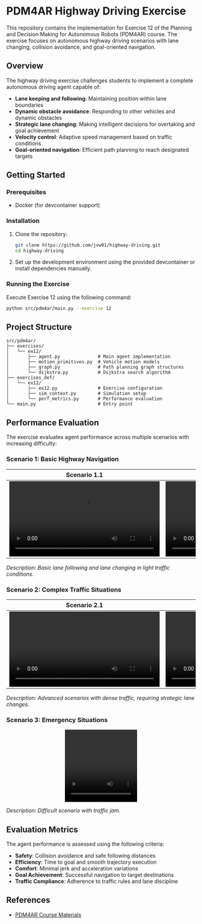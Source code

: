 # PDM4AR Highway Driving Exercise

This repository contains the implementation for Exercise 12 of the Planning and Decision Making for Autonomous Robots (PDM4AR) course. The exercise focuses on autonomous highway driving scenarios with lane changing, collision avoidance, and goal-oriented navigation.

## Overview

The highway driving exercise challenges students to implement a complete autonomous driving agent capable of:
- **Lane keeping and following**: Maintaining position within lane boundaries
- **Dynamic obstacle avoidance**: Responding to other vehicles and dynamic obstacles
- **Strategic lane changing**: Making intelligent decisions for overtaking and goal achievement
- **Velocity control**: Adaptive speed management based on traffic conditions
- **Goal-oriented navigation**: Efficient path planning to reach designated targets

## Getting Started

### Prerequisites

- Docker (for devcontainer support)

### Installation

1. Clone the repository:
   ```bash
   git clone https://github.com/jvw01/highway-driving.git
   cd highway-driving
   ```

2. Set up the development environment using the provided devcontainer or install dependencies manually.

### Running the Exercise

Execute Exercise 12 using the following command:

```bash
python src/pdm4ar/main.py --exercise 12
```

## Project Structure

```
src/pdm4ar/
├── exercises/
│   └── ex12/
│       ├── agent.py              # Main agent implementation
│       ├── motion_primitives.py  # Vehicle motion models
│       ├── graph.py              # Path planning graph structures
│       └── dijkstra.py           # Dijkstra search algorithm
├── exercises_def/
│   └── ex12/
│       ├── ex12.py               # Exercise configuration
│       ├── sim_context.py        # Simulation setup
│       └── perf_metrics.py       # Performance evaluation
└── main.py                       # Entry point
```

## Performance Evaluation

The exercise evaluates agent performance across multiple scenarios with increasing difficulty:

### Scenario 1: Basic Highway Navigation

| Scenario 1.1 | Scenario 1.2 |
|:----------:|:----------:|
| <video src="videos/Evaluation-Final24-1-scenario1-EpisodeVisualisation-figure1-Animation.mp4" controls width="400"></video> | <video src="videos/Evaluation-Final24-2-scenario1-EpisodeVisualisation-figure1-Animation.mp4" controls width="400"></video> |

*Description: Basic lane following and lane changing in light traffic conditions.*

### Scenario 2: Complex Traffic Situations

| Scenario 2.1 | Scenario 2.2 |
|:----------:|:----------:|
| <video src="videos/Evaluation-Final24-1-scenario2-EpisodeVisualisation-figure1-Animation.mp4" controls width="400"></video> | <video src="videos/Evaluation-Final24-2-scenario2-EpisodeVisualisation-figure1-Animation.mp4" controls width="400"></video> |

*Description: Advanced scenarios with dense traffic, requiring strategic lane changes.*

### Scenario 3: Emergency Situations

<div align="center">
<video width="192" height="192"
src="videos/Evaluation-Final24-3-scenario1-EpisodeVisualisation-figure1-Animation.mp4" controls width="400">
</video>
</div>

*Description: Difficult scenario with traffic jam.*

## Evaluation Metrics

The agent performance is assessed using the following criteria:

- **Safety**: Collision avoidance and safe following distances
- **Efficiency**: Time to goal and smooth trajectory execution  
- **Comfort**: Minimal jerk and acceleration variations
- **Goal Achievement**: Successful navigation to target destinations
- **Traffic Compliance**: Adherence to traffic rules and lane discipline

## References

- [PDM4AR Course Materials](https://pdm4ar.github.io/exercises/12-highway_driving.html)
